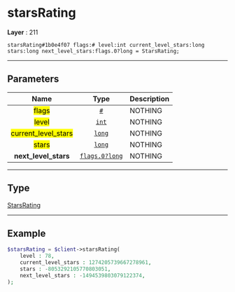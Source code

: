 # starsRating

**Layer** : 211

```tl
starsRating#1b0e4f07 flags:# level:int current_level_stars:long stars:long next_level_stars:flags.0?long = StarsRating;
```

---

## Parameters

| Name | Type | Description |
| :---: | :---: | :--- |
| <mark>flags</mark> | [`#`](type/#) | NOTHING |
| <mark>level</mark> | [`int`](type/int) | NOTHING |
| <mark>current_level_stars</mark> | [`long`](type/long) | NOTHING |
| <mark>stars</mark> | [`long`](type/long) | NOTHING |
| **next_level_stars** | [`flags.0?long`](type/long) | NOTHING |

---

## Type

[StarsRating](type/StarsRating)

---

## Example

```php
$starsRating = $client->starsRating(
	level : 78,
	current_level_stars : 1274205739667278961,
	stars : -8053292105770803051,
	next_level_stars : -1494539803079122374,
);
```